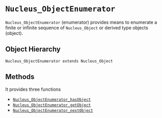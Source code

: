 # `Nucleus_ObjectEnumerator`
`Nucleus_ObjectEnumerator` (enumerator) provides means to enumerate a finite or infinite sequence of
`Nucleus_Object` or derived type objects (object).

## Object Hierarchy
`Nucleus_ObjectEnumerator extends Nucleus_Object`

## Methods
It provides three functions
- [`Nucleus_ObjectEnumerator_hasObject`](Nucleus_ObjectEnumerator_hasObject.md)
- [`Nucleus_ObjectEnumerator_getObject`](Nucleus_ObjectEnumerator_getObject.md)
- [`Nucleus_ObjectEnumerator_nextObject`](Nucleus_ObjectEnumerator_nextObject.md)
